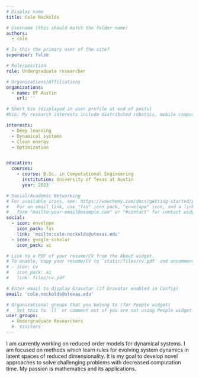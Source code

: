 ```yaml
---
# Display name
title: Cole Nockolds

# Username (this should match the folder name)
authors:
  - cole

# Is this the primary user of the site?
superuser: false

# Role/position
role: Undergraduate researcher

# Organizations/Affiliations
organizations:
  - name: UT Austin
    url: ''

# Short bio (displayed in user profile at end of posts)
#bio: My research interests include distributed robotics, mobile computing and programmable matter.

interests:
  - Deep learning
  - Dynamical systems
  - Clean energy
  - Optimization


education:
  courses:
    - course: B.Sc. in Computational Engineering
      institution: University of Texas at Austin
      year: 2023

# Social/Academic Networking
# For available icons, see: https://wowchemy.com/docs/getting-started/page-builder/#icons
#   For an email link, use "fas" icon pack, "envelope" icon, and a link in the
#   form "mailto:your-email@example.com" or "#contact" for contact widget.
social:
  - icon: envelope
    icon_pack: fas
    link: 'mailto:cole.nockolds@utexas.edu'
  - icon: google-scholar
    icon_pack: ai

# Link to a PDF of your resume/CV from the About widget.
# To enable, copy your resume/CV to `static/files/cv.pdf` and uncomment the lines below.
# - icon: cv
#   icon_pack: ai
#   link: files/cv.pdf

# Enter email to display Gravatar (if Gravatar enabled in Config)
email: 'cole.nockolds@utexas.edu'

# Organizational groups that you belong to (for People widget)
#   Set this to `[]` or comment out if you are not using People widget.
user_groups:
  - Undergraduate Researchers
  #- Visitors
---
```


I am currently working on reduced order models for dynamical systems. I am focused on methods which learn rules for evolving system dynamics in latent spaces of reduced dimensionality. It is my goal to develop novel approaches to solve challenging problems with decreased computation time. My passion is mathematics and its applications.

